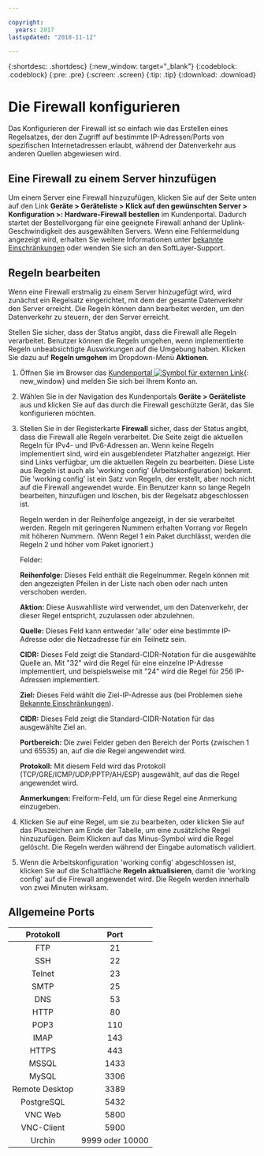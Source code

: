 ```yaml
---

copyright:
  years: 2017
lastupdated: "2018-11-12"

---
```


{:shortdesc: .shortdesc}
{:new_window: target="_blank"}
{:codeblock: .codeblock}
{:pre: .pre}
{:screen: .screen}
{:tip: .tip}
{:download: .download}

# Die Firewall konfigurieren

Das Konfigurieren der Firewall ist so einfach wie das Erstellen eines Regelsatzes, der den Zugriff auf bestimmte IP-Adressen/Ports von spezifischen Internetadressen erlaubt, während der Datenverkehr aus anderen Quellen abgewiesen wird.

## Eine Firewall zu einem Server hinzufügen

Um einem Server eine Firewall hinzuzufügen, klicken Sie auf der Seite unten auf den Link **Geräte > Geräteliste > Klick auf den gewünschten Server > Konfiguration >: Hardware-Firewall bestellen** im Kundenportal. Dadurch startet der Bestellvorgang für eine geeignete Firewall anhand der Uplink-Geschwindigkeit des ausgewählten Servers. Wenn eine Fehlermeldung angezeigt wird, erhalten Sie weitere Informationen unter [bekannte Einschränkungen](known-limitations.html) oder wenden Sie sich an den SoftLayer-Support.

## Regeln bearbeiten

Wenn eine Firewall erstmalig zu einem Server hinzugefügt wird, wird zunächst ein Regelsatz eingerichtet, mit dem der gesamte Datenverkehr den Server erreicht. Die Regeln können dann bearbeitet werden, um den Datenverkehr zu steuern, der den Server erreicht.

Stellen Sie sicher, dass der Status angibt, dass die Firewall alle Regeln verarbeitet. Benutzer können die Regeln umgehen, wenn implementierte Regeln unbeabsichtigte Auswirkungen auf die Umgebung haben. Klicken Sie dazu auf **Regeln umgehen** im Dropdown-Menü **Aktionen**.

1. Öffnen Sie im Browser das [Kundenportal ![Symbol für externen Link](../../icons/launch-glyph.svg "Symbol für externen Link")](https://control.softlayer.com/){: new_window} und melden Sie sich bei Ihrem Konto an.
2. Wählen Sie in der Navigation des Kundenportals **Geräte > Geräteliste** aus und klicken Sie auf das durch die Firewall geschützte Gerät, das Sie konfigurieren möchten.
3. Stellen Sie in der Registerkarte **Firewall** sicher, dass der Status angibt, dass die Firewall alle Regeln verarbeitet.  Die Seite zeigt die aktuellen Regeln für IPv4- und IPv6-Adressen an. Wenn keine Regeln implementiert sind, wird ein ausgeblendeter Platzhalter angezeigt. Hier sind Links verfügbar, um die aktuellen Regeln zu bearbeiten.  Diese Liste aus Regeln ist auch als 'working config' (Arbeitskonfiguration) bekannt. Die 'working config' ist ein Satz von Regeln, der erstellt, aber noch nicht auf die Firewall angewendet wurde. Ein Benutzer kann so lange Regeln bearbeiten, hinzufügen und löschen, bis der Regelsatz abgeschlossen ist. 

     Regeln werden in der Reihenfolge angezeigt, in der sie verarbeitet werden. Regeln mit geringeren Nummern erhalten Vorrang vor Regeln mit höheren Nummern. (Wenn Regel 1 ein Paket durchlässt, werden die Regeln 2 und höher vom Paket ignoriert.)
     
     Felder:

      **Reihenfolge:** Dieses Feld enthält die Regelnummer.  Regeln können mit den angezeigten Pfeilen in der Liste nach oben oder nach unten verschoben werden.
      
      **Aktion:** Diese Auswahlliste wird verwendet, um den Datenverkehr, der dieser Regel entspricht, zuzulassen oder abzulehnen.
      
      **Quelle:** Dieses Feld kann entweder 'alle' oder eine bestimmte IP-Adresse oder die Netzadresse für ein Teilnetz sein.
      
      **CIDR:** Dieses Feld zeigt die Standard-CIDR-Notation für die ausgewählte Quelle an. Mit "32" wird die Regel für eine einzelne IP-Adresse implementiert, und beispielsweise mit "24" wird die Regel für 256 IP-Adressen implementiert.
      
      **Ziel:** Dieses Feld wählt die Ziel-IP-Adresse aus (bei Problemen siehe [Bekannte Einschränkungen](known-limitations.html)).
      
      **CIDR:** Dieses Feld zeigt die Standard-CIDR-Notation für das ausgewählte Ziel an.
      
      **Portbereich:** Die zwei Felder geben den Bereich der Ports (zwischen 1 und 65535) an, auf die die Regel angewendet wird.
      
      **Protokoll:** Mit diesem Feld wird das Protokoll (TCP/GRE/ICMP/UDP/PPTP/AH/ESP) ausgewählt, auf das die Regel angewendet wird.
      
      **Anmerkungen:** Freiform-Feld, um für diese Regel eine Anmerkung einzugeben.

4. Klicken Sie auf eine Regel, um sie zu bearbeiten, oder klicken Sie auf das Pluszeichen am Ende der Tabelle, um eine zusätzliche Regel hinzuzufügen. Beim Klicken auf das Minus-Symbol wird die Regel gelöscht. Die Regeln werden während der Eingabe automatisch validiert.
5. Wenn die Arbeitskonfiguration 'working config' abgeschlossen ist, klicken Sie auf die Schaltfläche **Regeln aktualisieren**, damit die 'working config' auf die Firewall angewendet wird. Die Regeln werden innerhalb von zwei Minuten wirksam.

## Allgemeine Ports

| Protokoll | Port |
| :-----: | :-----: |
| FTP | 21 |
| SSH | 22 |
| Telnet | 23 |
| SMTP | 25 |
| DNS | 53 |
| HTTP | 80 |
| POP3 | 110 |
| IMAP | 143 |
| HTTPS | 443 |
| MSSQL | 1433 |
| MySQL | 3306 |
| Remote Desktop | 3389 |
| PostgreSQL | 5432 |
| VNC Web | 5800 |
| VNC-Client | 5900 |
| Urchin | 9999 oder 10000 ||

    
